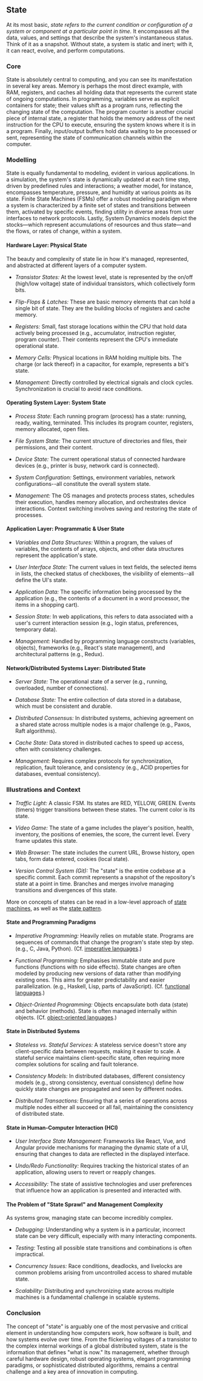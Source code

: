 
## State

At its most basic, *state refers to the current condition or configuration of a system or component
at a particular point in time.* It encompasses all the data, values, and settings that describe the
system's instantaneous status. Think of it as a snapshot. Without state, a system is static and inert;
with it, it can react, evolve, and perform computations.


### Core

State is absolutely central to computing, and you can see its manifestation in several key areas. Memory
is perhaps the most direct example, with RAM, registers, and caches all holding data that represents the
current state of ongoing computations. In programming, variables serve as explicit containers for state;
their values shift as a program runs, reflecting the changing state of the computation. The program counter
is another crucial piece of internal state, a register that holds the memory address of the next instruction
for the CPU to execute, ensuring the system knows where it is in a program. Finally, input/output buffers
hold data waiting to be processed or sent, representing the state of communication channels within the computer.

### Modelling

State is equally fundamental to modeling, evident in various applications. In a simulation, the system's
state is dynamically updated at each time step, driven by predefined rules and interactions; a weather model,
for instance, encompasses temperature, pressure, and humidity at various points as its state. Finite State
Machines (FSMs) offer a robust modeling paradigm where a system is characterized by a finite set of states 
and transitions between them, activated by specific events, finding utility in diverse areas from user
interfaces to network protocols. Lastly, System Dynamics models depict the stocks—which represent accumulations
of resources and thus state—and the flows, or rates of change, within a system.


#### Hardware Layer: Physical State

The beauty and complexity of state lie in how it's managed, represented, and abstracted at different
layers of a computer system.

* *Transistor States:* At the lowest level, state is represented by the on/off (high/low voltage) state
  of individual transistors, which collectively form bits.

* *Flip-Flops & Latches:* These are basic memory elements that can hold a single bit of state. They are
  the building blocks of registers and cache memory.

* *Registers:* Small, fast storage locations within the CPU that hold data actively being processed
  (e.g., accumulator, instruction register, program counter). Their contents represent the CPU's immediate
  operational state.

* *Memory Cells:* Physical locations in RAM holding multiple bits. The charge (or lack thereof) in a
  capacitor, for example, represents a bit's state.

* *Management:* Directly controlled by electrical signals and clock cycles. Synchronization is crucial
  to avoid race conditions.


#### Operating System Layer: System State

* *Process State:* Each running program (process) has a state: running, ready, waiting, terminated. This
  includes its program counter, registers, memory allocated, open files.

* *File System State:* The current structure of directories and files, their permissions, and their content.

* *Device State:* The current operational status of connected hardware devices (e.g., printer is busy,
  network card is connected).

* *System Configuration:* Settings, environment variables, network configurations--all constitute the overall
  system state.

* *Management:* The OS manages and protects process states, schedules their execution, handles memory
  allocation, and orchestrates device interactions. Context switching involves saving and restoring
  the state of processes.


#### Application Layer: Programmatic & User State

* *Variables and Data Structures:* Within a program, the values of variables, the contents of arrays, objects,
  and other data structures represent the application's state.

* *User Interface State:* The current values in text fields, the selected items in lists, the checked status
  of checkboxes, the visibility of elements--all define the UI's state.

* *Application Data:* The specific information being processed by the application (e.g., the contents of a
  document in a word processor, the items in a shopping cart).

* *Session State:* In web applications, this refers to data associated with a user's current interaction
  session (e.g., login status, preferences, temporary data).

* *Management:* Handled by programming language constructs (variables, objects), frameworks (e.g., React's
  state management), and architectural patterns (e.g., Redux).


#### Network/Distributed Systems Layer: Distributed State

* *Server State:* The operational state of a server (e.g., running, overloaded, number of connections).

* *Database State:* The entire collection of data stored in a database, which must be consistent and durable.

* *Distributed Consensus:* In distributed systems, achieving agreement on a shared state across multiple nodes
  is a major challenge (e.g., Paxos, Raft algorithms).

* *Cache State:* Data stored in distributed caches to speed up access, often with consistency challenges.

* *Management:* Requires complex protocols for synchronization, replication, fault tolerance, and consistency
  (e.g., ACID properties for databases, eventual consistency).


### Illustrations and Context

* *Traffic Light:* A classic FSM. Its states are RED, YELLOW, GREEN. Events (timers) trigger transitions between
  these states. The current color is its state.

* *Video Game:* The state of a game includes the player's position, health, inventory, the positions of enemies,
  the score, the current level. Every frame updates this state.

* *Web Browser:* The state includes the current URL, Browse history, open tabs, form data entered, cookies
  (local state).

* *Version Control System (Git):* The "state" is the entire codebase at a specific commit. Each commit represents
  a snapshot of the repository's state at a point in time. Branches and merges involve managing transitions and
  divergences of this state.

More on concepts of states can be read in a low-level approach of [state machines](./../../../ch07/mech/state/),
as well as the [state pattern](./../../../ch07/patterns/state/).



#### State and Programming Paradigms

* *Imperative Programming:* Heavily relies on mutable state. Programs are sequences of commands that change the
  program's state step by step. (e.g., C, Java, Python). (Cf. [imperative languages](./../../../ch07/models/imp/).)

* *Functional Programming:* Emphasises immutable state and pure functions (functions with no side effects). State
  changes are often modeled by producing new versions of data rather than modifying existing ones. This aims for
  greater predictability and easier parallelization. (e.g., Haskell, Lisp, parts of JavaScript).
  (Cf. [functional languages](./../../../ch07/models/fp/).)

* *Object-Oriented Programming:* Objects encapsulate both data (state) and behavior (methods). State is often
  managed internally within objects. (Cf. [object-oriented languages](./../../../ch07/models/oo/).)


#### State in Distributed Systems

* *Stateless vs. Stateful Services:* A stateless service doesn't store any client-specific data between requests,
  making it easier to scale. A stateful service maintains client-specific state, often requiring more complex
  solutions for scaling and fault tolerance.

* *Consistency Models:* In distributed databases, different consistency models (e.g., strong consistency, eventual
  consistency) define how quickly state changes are propagated and seen by different nodes.

* *Distributed Transactions:* Ensuring that a series of operations across multiple nodes either all succeed or all
  fail, maintaining the consistency of distributed state.


#### State in Human-Computer Interaction (HCI)

* *User Interface State Management:* Frameworks like React, Vue, and Angular provide mechanisms for managing the
  dynamic state of a UI, ensuring that changes to data are reflected in the displayed interface.

* *Undo/Redo Functionality:* Requires tracking the historical states of an application, allowing users to revert
  or reapply changes.

* *Accessibility:* The state of assistive technologies and user preferences that influence how an application
  is presented and interacted with.


#### The Problem of "State Sprawl" and Management Complexity

As systems grow, managing state can become incredibly complex.

* *Debugging:* Understanding why a system is in a particular, incorrect state can be very difficult,
  especially with many interacting components.

* *Testing:* Testing all possible state transitions and combinations is often impractical.

* *Concurrency Issues:* Race conditions, deadlocks, and livelocks are common problems arising from
  uncontrolled access to shared mutable state.

* *Scalability:* Distributing and synchronizing state across multiple machines is a fundamental
  challenge in scalable systems.


### Conclusion

The concept of "state" is arguably one of the most pervasive and critical element in understanding how
computers work, how software is built, and how systems evolve over time. From the flickering voltages
of a transistor to the complex internal workings of a global distributed system, state is the
information that defines "what is now." Its management, whether through careful hardware design,
robust operating systems, elegant programming paradigms, or sophisticated distributed algorithms,
remains a central challenge and a key area of innovation in computing.

